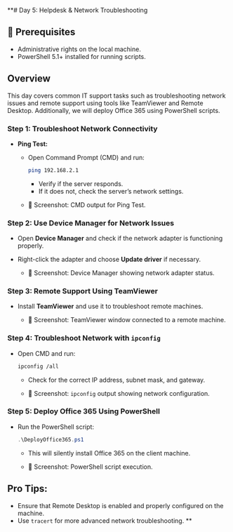 **# Day 5: Helpdesk & Network Troubleshooting

## 🧰 Prerequisites
- Administrative rights on the local machine.
- PowerShell 5.1+ installed for running scripts.

## Overview
This day covers common IT support tasks such as troubleshooting network issues and remote support using tools like TeamViewer and Remote Desktop. Additionally, we will deploy Office 365 using PowerShell scripts.

### **Step 1: Troubleshoot Network Connectivity**
- **Ping Test:** 
    - Open Command Prompt (CMD) and run:
      ```bash
      ping 192.168.2.1
      ```
      - Verify if the server responds.
      - If it does not, check the server’s network settings.
      
    - 📸 Screenshot: CMD output for Ping Test.

### **Step 2: Use Device Manager for Network Issues**
- Open **Device Manager** and check if the network adapter is functioning properly.
- Right-click the adapter and choose **Update driver** if necessary.
  
    - 📸 Screenshot: Device Manager showing network adapter status.

### **Step 3: Remote Support Using TeamViewer**
- Install **TeamViewer** and use it to troubleshoot remote machines.
  
    - 📸 Screenshot: TeamViewer window connected to a remote machine.

### **Step 4: Troubleshoot Network with `ipconfig`**
- Open CMD and run:
    ```bash
    ipconfig /all
    ```
    - Check for the correct IP address, subnet mask, and gateway.
  
    - 📸 Screenshot: `ipconfig` output showing network configuration.

### **Step 5: Deploy Office 365 Using PowerShell**
- Run the PowerShell script:
    ```powershell
    .\DeployOffice365.ps1
    ```
    - This will silently install Office 365 on the client machine.

    - 📸 Screenshot: PowerShell script execution.

## Pro Tips:
- Ensure that Remote Desktop is enabled and properly configured on the machine.
- Use `tracert` for more advanced network troubleshooting.
**
